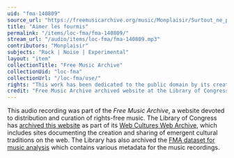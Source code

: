 ```yaml
---
uid: "fma-140809"
source_url: "https://freemusicarchive.org/music/Monplaisir/Surtout_ne_pas_se_perdre_2011-2016/Monplaisir_-_Surtout_ne_pas_se_perdre_2011-2016_-_06_Aimer_les_fourmis"
title: "Aimer les fourmis"
permalink: "/items/loc-fma/fma-140809/"
stream_url: "/audio/items/loc-fma/fma-140809.mp3"
contributors: "Monplaisir"
subjects: "Rock | Noise | Experimental"
layout: "item"
collectionTitle: "Free Music Archive"
collectionUid: "loc-fma"
collectionUrl: "/loc-fma/use/"
rights: "This work has been dedicated to the public domain by its creator, thus is free to use and reuse without restriction. You can copy, modify, distribute and perform the work, even for commercial purposes, all without asking permission. Attribution is recommended but not required."
credit: "Free Music Archive archived website at the Library of Congress, Web Archives Division."
---
```


This audio recording was part of the _Free Music Archive_, a website devoted to distribution and curation of rights-free music. The Library of Congress has [archived this website](https://www.loc.gov/item/lcwaN0026492/) as part of its [Web Cultures Web Archive](https://www.loc.gov/collections/web-cultures-web-archive/about-this-collection/), which includes sites documenting the creation and sharing of emergent cultural traditions on the web. The Library has also archived the [FMA dataset for music analysis](https://catalog.loc.gov/vwebv/search?searchCode=LCCN&searchArg=2018655052&searchType=1&permalink=y) which contains various metadata for the music recordings.